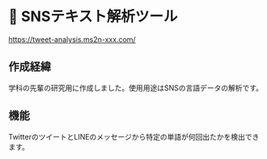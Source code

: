 # 📱 SNSテキスト解析ツール
https://tweet-analysis.ms2n-xxx.com/

## 作成経緯
学科の先輩の研究用に作成しました。使用用途はSNSの言語データの解析です。

## 機能
TwitterのツイートとLINEのメッセージから特定の単語が何回出たかを検出できます。
